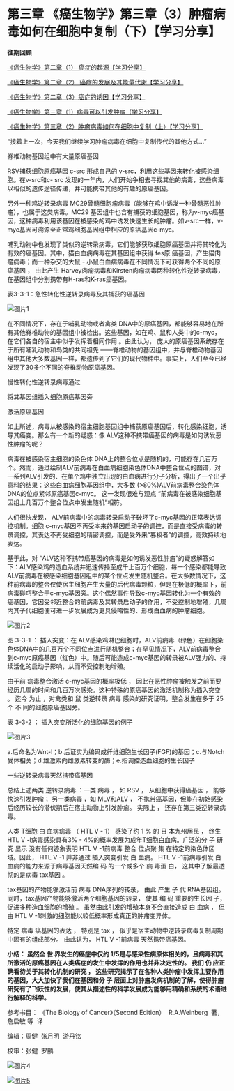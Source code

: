 # 第三章 《癌生物学》第三章（3）肿瘤病毒如何在细胞中复制（下）【学习分享】

**往期回顾**

[《癌生物学》第二章（1） 癌症的起源【学习分享】](http://mp.weixin.qq.com/s?__biz=Mzg4NjA5Mzg2Mw==&mid=2247484770&idx=1&sn=a5144114b3d342408140b8c9ee234d92&chksm=cf9fa42af8e82d3c26681af84e26b7c6361e1275bfdce2edce2c4a3065871c1ce97f0649d3e4&scene=21#wechat_redirect)
 
[《癌生物学》第二章（2） 癌症的发展及其能量代谢【学习分享】](http://mp.weixin.qq.com/s?__biz=Mzg4NjA5Mzg2Mw==&mid=2247484805&idx=1&sn=e97e67056c1d508092127d0388c2eaf6&chksm=cf9fa4cdf8e82ddbaaabda6a2d17d32ec4ab3b7809b97006c79a707f93e35738a7216ba03b4e&scene=21#wechat_redirect)
 
[《癌生物学》第二章（3）癌症的诱因【学习分享】](http://mp.weixin.qq.com/s?__biz=Mzg4NjA5Mzg2Mw==&mid=2247484881&idx=1&sn=bdc85af93a48af8f3c633cbb3b27384d&chksm=cf9fa499f8e82d8f0991b6902435a029254d873ffdc446bc815fddf909f79ca094ce2729135d&scene=21#wechat_redirect)

[《癌生物学》第三章（1）病毒可以引发肿瘤【学习分享】](http://mp.weixin.qq.com/s?__biz=Mzg4NjA5Mzg2Mw==&mid=2247485009&idx=1&sn=bf13fdc034c935e967b24ea8264fae21&chksm=cf9fa719f8e82e0f8dc2a5d07a3040aad5619cccfa12509259840d02b3b7417609c8cc132d3c&scene=21#wechat_redirect)

[《癌生物学》第三章（2）肿瘤病毒如何在细胞中复制（上）【学习分享】](http://mp.weixin.qq.com/s?__biz=Mzg4NjA5Mzg2Mw==&mid=2247485236&idx=1&sn=38754b14ff13c402137769797c36711b&chksm=cf9fa67cf8e82f6aa90d5232aeabf7b48bbcbc792fc807e0626046ec92f4a341bfd30cd9fd1d&scene=21#wechat_redirect)

“接着上一次，今天我们继续学习肿瘤病毒在细胞中复制传代的其他方式...”

脊椎动物基因组中有大量原癌基因

RSV捕获细胞原癌基因 c-src 形成自己的 v-src，利用这些基因来转化被感染细胞。在v-src和c- src 发现的一年内，人们开始争相去寻找其他的病毒，这些病毒以相似的遗传途径传递，并可能携带其他的有趣的原癌基因。

另外一种鸡逆转录病毒 MC29骨髓细胞瘤病毒（能够在鸡中诱发一种骨髓恶性肿瘤），也属于这类病毒。MC29 基因组中也含有捕获的细胞基因，称为v-myc癌基因，这种病毒利用该基因在被感染的鸡中诱发快速生长的肿瘤。如v-src一样，v-myc基因可溯源至正常鸡细胞基因组中相应的原癌基因c-myc。

哺乳动物中也发现了类似的逆转录病毒，它们能够获取细胞原癌基因并将其转化为有效的癌基因。其中，猫白血病病毒在其基因组中获得 fes原 癌基因，产生猫肉瘤病毒；而一种杂交的大鼠 - 小鼠白血病病毒在不同情况下可获得两个不同的原癌基因 ， 由此产生 Harvey肉瘤病毒和Kirsten肉瘤病毒两种转化性逆转录病毒，在基因组中分别携带有H-ras和K-ras癌基因。

表3-3-1：急性转化性逆转录病毒及其捕获的癌基因

![图片1](images/img_第三章_3_80_04751f68.jpg)

在不同情况下，存在于哺乳动物或者禽类 DNA中的原癌基因，都能够容易地在所有其他脊椎动物的基因组中被检出。这些基因，如在鸡、鼠和人类中的c-myc，在它们各自的宿主中似乎发挥着相同作用 。由此认为， 庞大的原癌基因系统存在于所有哺乳动物和鸟类的共同祖先 ——脊椎动物的基因组中，并与脊椎动物基因组中其他大多数基因一样，都遗传到了它们的现代物种中。事实上，人们至今已经发现了30多个不同的脊椎动物原癌基因。

慢性转化性逆转录病毒通过
 
将其基因组插入细胞原癌基因旁
 
激活原癌基因

如上所述，病毒从被感染的宿主细胞基因组中捕获原癌基因后，转化感染细胞，诱导其癌变。那么有一个新的疑惑：像 ALV这种不携带癌基因的病毒是如何诱发恶性肿瘤的呢？

病毒在被感染宿主细胞的染色体 DNA上的整合位点是随机的，可能存在几百万个。然而，通过绘制ALV前病毒在白血病细胞染色体DNA中整合位点的图谱，对一系列ALV引发的、在单个鸡中独立出现的白血病进行分子分析，得出了一个出乎意料的结果：这些白血病细胞基因组中，大多数 (>80%)ALV前病毒整合染色体DNA的位点紧邻原癌基因c-myc。 这一发现很难与观点 “前病毒在被感染细胞基因组上几百万个整合位点中发生随机”相符。

人们很快发现， ALV前病毒中的病毒转录启动子破坏了c-myc基因的正常表达调控机制。细胞 c-myc基因不再受本来的基因启动子的调控，而是直接受病毒的转录调控，其表达不再受细胞的精密调控，而是受外来“篡权者”的调控，高效持续地表达。

基于此，对 “ALV这种不携带癌基因的病毒是如何诱发恶性肿瘤”的疑惑解答如下：ALV感染鸡的造血系统并迅速传播至成千上百万个细胞，每一个感染都能导致ALV前病毒在被感染细胞基因组中的某个位点发生随机整合。在大多数情况下，这种前病毒的整合仅使宿主细胞产生大量的后代病毒颗粒，但是在极低的概率下，前病毒碰巧整合于c-myc基因旁。这个偶然事件导致c-myc基因转化为一个有效的癌基因，它因受邻近整合的前病毒及其转录启动子的作用，不受控制地增殖，几周内其子代细胞便可进一步发展成为更具侵略性的、形成白血病的肿瘤细胞。

![图片2](images/img_第三章_3_80_77215d76.jpg)

图 3-3-1 ： 插入突变：在 ALV感染鸡淋巴细胞时，ALV前病毒（绿色）在细胞染色体DNA中的几百万个不同位点进行随机整合；在罕见情况下，ALV前病毒整合到c-myc原癌基因（红色）中。随后可能造成c-myc基因的转录被ALV强力的、持续活化的启动子影响，从而不受控制地增殖。

由于前 病毒整合激活 c-myc基因的概率极低 ， 因此在恶性肿瘤被触发之前而要经历几周的时间和几百万次感染。这种特殊的原癌基因的激活机制称为插入突变 。 迄今 为止 ，对禽类和 鼠 类逆转录 病毒 感染的研究证明，整合发生在多于 25个 不 同的细胞原癌基因旁。

表 3-3-2 ： 插入突变所活化的细胞基因的例子

![图片3](images/img_第三章_3_80_b43b22fc.jpg)

a.后命名为Wnt-l；b.后证实为编码成纤维细胞生长因子(FGF)的基因；c.与Notch受体相关；d.雄激素向雌激素转变的酶；e.指调控造血细胞的生长因子

一些逆转录病毒天然携带癌基因

总结上述两类 逆转录病毒 ：一类 病毒 ， 如 RSV ， 从细胞中获得癌基因 ， 能够快速引发肿瘤； 另一类病毒 ，如 MLV和ALV ， 不携带癌基因，但能在初始感染后经历较长的潜伏期后在宿主动物上引发肿瘤。 实际上 ， 还存在第三类逆转录病毒。

人类 T细胞 白 血病病毒 （ HTL V - 1） 感染了约 1 % 的 日 本九州居民 ， 终生 HTL V -l病毒感染具有3% - 4%的概率发展为成年T细胞白血病。广泛的分 子 研究 显示 没有任何迹象表明 HTL V -1前病毒 整合 位点聚 集 在特定的染色体区域。因此， HTL V -1 并非通过 插入突变引发 白 血病。 HTL V -1前病毒引发 白 血病的能力来源于病毒基因天然编 码 的一个或多个 病 毒蛋 白， 这其中了解最透彻的是病毒 tax基因 。

tax基因的产物能够激活前 病毒 DNA序列的转录， 由此 产生 子 代 RNA基因组。同时，tax基因产物能够激活两个细胞基因的转录， 使其 编 码 重要的生长因 子， 促进多种造血细胞的增殖 。 虽然由此引发的增殖本身不会直接造成 白 血病 ， 但 由 HTL V -1刺激的细胞能以较低概率形成真正的肿瘤变异体。

特定 病毒 癌基因的表达 ， 特别是 tax ， 似乎是宿主动物中逆转录病毒复制周期中固有的组成部分。 由此认为， HTL V -1前病毒 天然携带癌基因。

**小结： 虽然全 世 界发生的癌症中仅约 1/5是与感染性病原体相关的，且病毒和其所激活的原癌基因在人类癌症的发生中发挥的作用也并非决定性的。 我们 仍 应正确看待关于其转化机制的研究 ， 这些研究揭示了在各种人类肿瘤中发挥主要作用的基因，大大加快了我们在基因和分 子 层面上对肿瘤发病机制的了解，使得肿瘤研究有了飞跃性的发展，使其从描述性的科学发展成为能够用精确和系统的术语进行解释的科学。**

参考书目： 《The Biology of Cancer》（Second Edition）  R.A.Weinberg  著，詹启敏 等  译

编辑：周健  张月明  游丹铭

校审：张健  罗鹏

![图片4](images/img_第三章_3_80_06a77918.jpg)

[![图片5](images/img_第三章_3_80_b5b37f18.jpg)]()